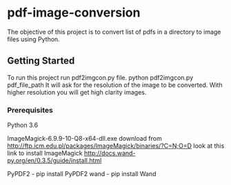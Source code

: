 # pdf-image-conversion

The objective of this project is to convert list of pdfs in a directory to image files using Python.

## Getting Started

To run this project run pdf2imgcon.py file.
python pdf2imgcon.py pdf_file_path
It will ask for the resolution of the image to be converted. With higher resolution you will get high clarity images.

### Prerequisites

Python 3.6

ImageMagick-6.9.9-10-Q8-x64-dll.exe download from http://ftp.icm.edu.pl/packages/ImageMagick/binaries/?C=N;O=D
look at this link to install ImageMagick http://docs.wand-py.org/en/0.3.5/guide/install.html

PyPDF2 - pip install PyPDF2
wand - pip install Wand 
